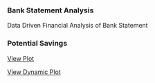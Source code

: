 ### Bank Statement Analysis
Data Driven Financial Analysis of Bank Statement
### Potential Savings
[View Plot](github.com/aeryllvon/bank-statement/dynamic_barplot.html)

[View Dynamic Plot]([https://aeryllvon.github.io/portfolio-website/dynamic_barplot.html])


